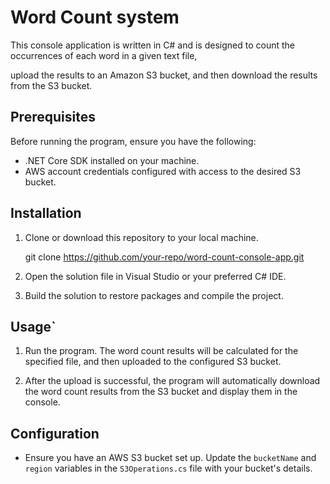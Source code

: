 # Word Count system
 
This console application is written in C# and is designed to count the occurrences of each word in a given text file,

upload the results to an Amazon S3 bucket, and then download the results from the S3 bucket.

## Prerequisites

Before running the program, ensure you have the following:

- .NET Core SDK installed on your machine.
- AWS account credentials configured with access to the desired S3 bucket.

## Installation

1. Clone or download this repository to your local machine.

    git clone https://github.com/your-repo/word-count-console-app.git

2. Open the solution file in Visual Studio or your preferred C# IDE.

43. Build the solution to restore packages and compile the project.

## Usage`

1. Run the program. The word count results will be calculated for the specified file, and then uploaded to the configured S3 bucket.

2. After the upload is successful, the program will automatically download the word count results from the S3 bucket and display them in the console.

## Configuration

- Ensure you have an AWS S3 bucket set up. Update the `bucketName` and `region` variables in the `S3Operations.cs` file with your bucket's details.

